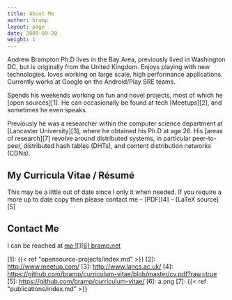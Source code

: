 ```yaml
---
title: About Me
author: bramp
layout: page
date: 2009-09-20
weight: 1
---
```

<!--
<div class="figure" style="float: left;">
  <a href="http://bramp.net/blog/wp-content/uploads/me.jpg"><img class="alignleft size-medium wp-image-274" title="Me" alt="" src="http://bramp.net/blog/wp-content/uploads/me-213x300.jpg" width="213" height="300" /></a><br /> Photo of Andrew Brampton
</div>
-->

Andrew Brampton Ph.D lives in the Bay Area, previously lived in Washington DC, but is originally from the United Kingdom. Enjoys playing with new technologies, loves working on large scale, high performance applications. Currently works at Google on the Android/Play SRE teams.

Spends his weekends working on fun and novel projects, most of which he [open sources][1]. He can occasionally be found at tech [Meetups][2], and sometimes he even speaks.

Previously he was a researcher within the computer science department at [Lancaster University][3], where he obtained his Ph.D at age 26. His [areas of research][7] revolve around distributed systems, in particular peer-to-peer, distributed hash tables (DHTs), and content distribution networks (CDNs). 

My Curricula Vitae / Résumé
---------------------------

This may be a little out of date since I only it when needed. If you require a more up to date copy then please contact me &#8211; [PDF][4] &#8211; [LaTeX source][5]

Contact Me
----------

I can be reached at <a href="mailto:me AT bramp.net">me ![][6] bramp.net</a>

 [1]: {{< ref "opensource-projects/index.md" >}}
 [2]: http://www.meetup.com/
 [3]: http://www.lancs.ac.uk/
 [4]: https://github.com/bramp/curriculum-vitae/blob/master/cv.pdf?raw=true
 [5]: https://github.com/bramp/curriculum-vitae/
 [6]: a.png
 [7]: {{< ref "publications/index.md" >}}
